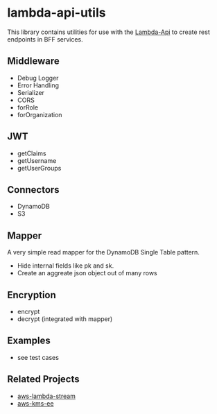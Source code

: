 # lambda-api-utils

This library contains utilities for use with the [Lambda-Api](https://www.npmjs.com/package/lambda-api) to create rest endpoints in BFF services.

## Middleware

- Debug Logger
- Error Handling
- Serializer
- CORS
- forRole
- forOrganization

## JWT

- getClaims
- getUsername
- getUserGroups

## Connectors

- DynamoDB
- S3

## Mapper

A very simple read mapper for the DynamoDB Single Table pattern.
- Hide internal fields like pk and sk.
- Create an aggreate json object out of many rows

## Encryption

- encrypt
- decrypt (integrated with mapper)

## Examples

- see test cases

## Related Projects

- [aws-lambda-stream](https://www.npmjs.com/package/aws-lambda-stream)
- [aws-kms-ee](https://www.npmjs.com/package/aws-kms-ee)
